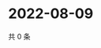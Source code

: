 # 2022-08-09

共 0 条

<!-- BEGIN WEIBO -->
<!-- 最后更新时间 Tue Aug 09 2022 06:18:16 GMT+0800 (China Standard Time) -->

<!-- END WEIBO -->
